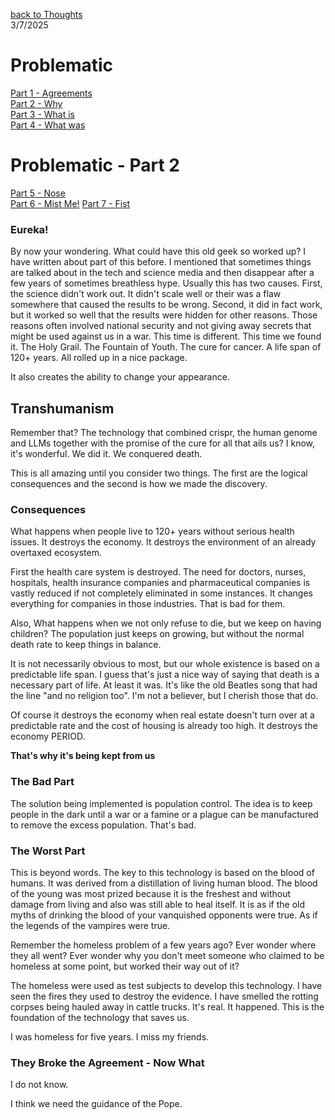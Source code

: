 [back to Thoughts](https://github.com/Marking-Time/Thoughts/tree/main)  
3/7/2025  
# Problematic
[Part 1 - Agreements](https://github.com/Marking-Time/Thoughts/blob/main/agreements.md)   
[Part 2 - Why](https://github.com/Marking-Time/Thoughts/blob/main/why.md)   
[Part 3 - What is](https://github.com/Marking-Time/Thoughts/blob/main/what_is.md)   
[Part 4 - What was](https://github.com/Marking-Time/Thoughts/blob/main/was.md)   


# Problematic - Part 2
[Part 5  - Nose](https://github.com/Marking-Time/Thoughts/blob/main/nose.md)   
[Part 6 - Mist Me!](https://github.com/Marking-Time/Thoughts/blob/main/mist.md)
[Part 7 - Fist](https://github.com/Marking-Time/Thoughts/blob/main/fist.md)

### Eureka!
By now your wondering. What could have this old geek so worked up? I have written about part of this before.  I mentioned that sometimes things are talked about in the tech and science media and then disappear after a few years of sometimes breathless hype. Usually this has two causes.  First, the science didn't work out. It didn't scale well or their was a flaw somewhere that caused the results to be wrong.  Second, it did in fact work, but it worked so well that the results were hidden for other reasons.  Those reasons often involved national security and not giving away secrets that might be used against us in a war.  This time is different. This time we found it.  The Holy Grail.  The Fountain of Youth.  The cure for cancer. A life span of 120+ years. All rolled up in a nice package.  

It also creates the ability to change your appearance.   
## Transhumanism
Remember that? The technology that combined crispr, the human genome and LLMs together with the promise of the cure for all that ails us? I know, it's wonderful. We did it. We conquered death.  

This is all amazing until you consider two things.  The first are the logical consequences and the second is how we made the discovery.

### Consequences
What happens when people live to 120+ years without serious health issues.  It destroys the economy. It destroys the environment of an already overtaxed ecosystem. 

First the health care system is destroyed. The need for doctors, nurses, hospitals, health insurance companies and pharmaceutical companies is vastly reduced if not completely eliminated in some instances. It changes everything for companies in those industries. That is bad for them.

Also, What happens when we not only refuse to die, but we keep on having children? The population just keeps on growing, but without the normal death rate to keep things in balance. 

It is not necessarily obvious to most, but our whole existence is based on a predictable life span.  I guess that's just a nice way of saying that death is a necessary part of life. At least it was. It's like the old Beatles song that had the line "and no religion too". I'm not a believer, but I cherish those that do.

Of course it destroys the economy when real estate doesn't turn over at a predictable rate and the cost of housing is already too high.  It destroys the economy PERIOD.  

__That's why it's being kept from us__

### The Bad Part 
The solution being implemented is population control. The idea is to keep people in the dark until a war or a famine or a plague can be manufactured to remove the excess population. That's bad.

### The Worst Part
This is beyond words. The key to this technology is based on the blood of humans. It was derived from a distillation of living human blood. The blood of the young was most prized because it is the freshest and without damage from living and also was still able to heal itself. It is as if the old myths of drinking the blood of your vanquished opponents were true.  As if the legends of the vampires were true.  

Remember the homeless problem of a few years ago? Ever wonder where they all went? Ever wonder why you don't meet someone who claimed to be homeless at some point, but worked their way out of it?  

The homeless were used as test subjects to develop this technology. I have seen the fires they used to destroy the evidence.  I have smelled the rotting corpses being hauled away in cattle trucks.  It's real. It happened. This is the foundation of the technology that saves us.  

I was homeless for five years.  I miss my friends.

### They Broke the Agreement - Now What  

I do not know.  

I think we need the guidance of the Pope.   
